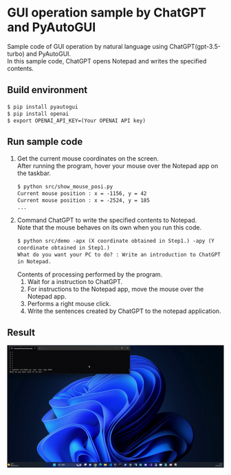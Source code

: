 # GUI operation sample by ChatGPT and PyAutoGUI

Sample code of GUI operation by natural language using ChatGPT(gpt-3.5-turbo) and PyAutoGUI.  
In this sample code, ChatGPT opens Notepad and writes the specified contents.

## Build environment

```
$ pip install pyautogui
$ pip install openai
$ export OPENAI_API_KEY=(Your OPENAI API key)
```

## Run sample code

1. Get the current mouse coordinates on the screen.  
    After running the program, hover your mouse over the Notepad app on the taskbar.  
    ```
    $ python src/show_mouse_posi.py
    Current mouse position : x = -1156, y = 42
    Current mouse position : x = -2524, y = 185
    ...
    ```
2. Command ChatGPT to write the specified contents to Notepad.  
    Note that the mouse behaves on its own when you run this code.  
    ```
    $ python src/demo -apx (X coordinate obtained in Step1.) -apy (Y coordinate obtained in Step1.)
    What do you want your PC to do? : Write an introduction to ChatGPT in Notepad.
    ```
    Contents of processing performed by the program.  
    1. Wait for a instruction to ChatGPT.
    1. For instructions to the Notepad app, move the mouse over the Notepad app.
    1. Performs a right mouse click.
    1. Write the sentences created by ChatGPT to the notepad application.

## Result

![result/result.gif](result/result.gif)